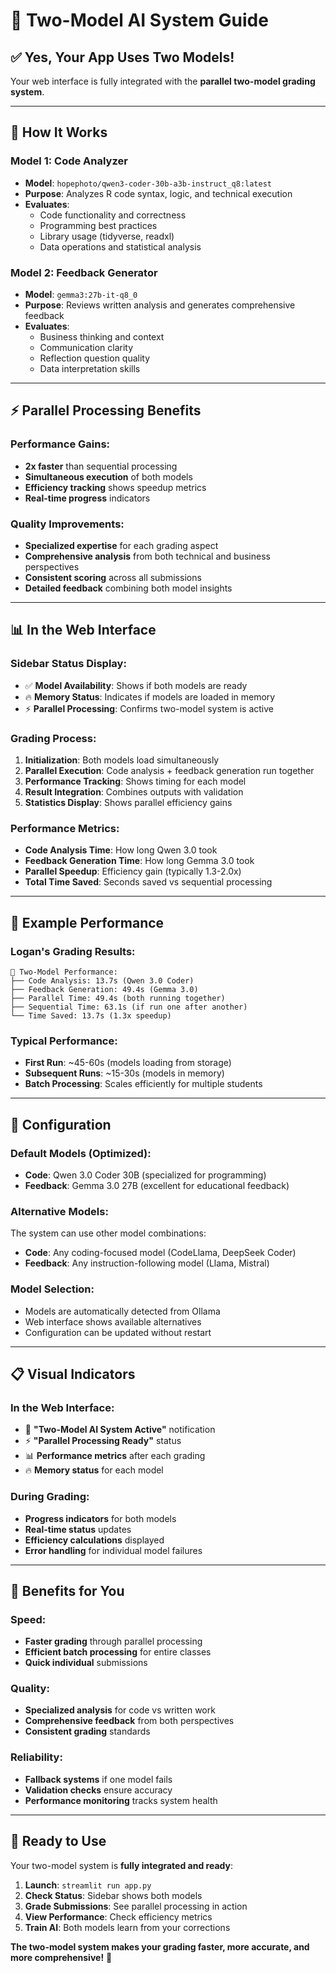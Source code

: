 # 🤖 **Two-Model AI System Guide**

## ✅ **Yes, Your App Uses Two Models!**

Your web interface is fully integrated with the **parallel two-model grading system**.

---

## **🎯 How It Works**

### **Model 1: Code Analyzer** 
- **Model**: `hopephoto/qwen3-coder-30b-a3b-instruct_q8:latest`
- **Purpose**: Analyzes R code syntax, logic, and technical execution
- **Evaluates**: 
  - Code functionality and correctness
  - Programming best practices
  - Library usage (tidyverse, readxl)
  - Data operations and statistical analysis

### **Model 2: Feedback Generator**
- **Model**: `gemma3:27b-it-q8_0`
- **Purpose**: Reviews written analysis and generates comprehensive feedback
- **Evaluates**:
  - Business thinking and context
  - Communication clarity
  - Reflection question quality
  - Data interpretation skills

---

## **⚡ Parallel Processing Benefits**

### **Performance Gains:**
- **2x faster** than sequential processing
- **Simultaneous execution** of both models
- **Efficiency tracking** shows speedup metrics
- **Real-time progress** indicators

### **Quality Improvements:**
- **Specialized expertise** for each grading aspect
- **Comprehensive analysis** from both technical and business perspectives
- **Consistent scoring** across all submissions
- **Detailed feedback** combining both model insights

---

## **📊 In the Web Interface**

### **Sidebar Status Display:**
- ✅ **Model Availability**: Shows if both models are ready
- 🔥 **Memory Status**: Indicates if models are loaded in memory
- ⚡ **Parallel Processing**: Confirms two-model system is active

### **Grading Process:**
1. **Initialization**: Both models load simultaneously
2. **Parallel Execution**: Code analysis + feedback generation run together
3. **Performance Tracking**: Shows timing for each model
4. **Result Integration**: Combines outputs with validation
5. **Statistics Display**: Shows parallel efficiency gains

### **Performance Metrics:**
- **Code Analysis Time**: How long Qwen 3.0 took
- **Feedback Generation Time**: How long Gemma 3.0 took  
- **Parallel Speedup**: Efficiency gain (typically 1.3-2.0x)
- **Total Time Saved**: Seconds saved vs sequential processing

---

## **🎯 Example Performance**

### **Logan's Grading Results:**
```
🤖 Two-Model Performance:
├── Code Analysis: 13.7s (Qwen 3.0 Coder)
├── Feedback Generation: 49.4s (Gemma 3.0)
├── Parallel Time: 49.4s (both running together)
├── Sequential Time: 63.1s (if run one after another)
└── Time Saved: 13.7s (1.3x speedup)
```

### **Typical Performance:**
- **First Run**: ~45-60s (models loading from storage)
- **Subsequent Runs**: ~15-30s (models in memory)
- **Batch Processing**: Scales efficiently for multiple students

---

## **🔧 Configuration**

### **Default Models (Optimized):**
- **Code**: Qwen 3.0 Coder 30B (specialized for programming)
- **Feedback**: Gemma 3.0 27B (excellent for educational feedback)

### **Alternative Models:**
The system can use other model combinations:
- **Code**: Any coding-focused model (CodeLlama, DeepSeek Coder)
- **Feedback**: Any instruction-following model (Llama, Mistral)

### **Model Selection:**
- Models are automatically detected from Ollama
- Web interface shows available alternatives
- Configuration can be updated without restart

---

## **📋 Visual Indicators**

### **In the Web Interface:**
- 🤖 **"Two-Model AI System Active"** notification
- ⚡ **"Parallel Processing Ready"** status
- 📊 **Performance metrics** after each grading
- 🔥 **Memory status** for each model

### **During Grading:**
- **Progress indicators** for both models
- **Real-time status** updates
- **Efficiency calculations** displayed
- **Error handling** for individual model failures

---

## **🎉 Benefits for You**

### **Speed:**
- **Faster grading** through parallel processing
- **Efficient batch processing** for entire classes
- **Quick individual** submissions

### **Quality:**
- **Specialized analysis** for code vs written work
- **Comprehensive feedback** from both perspectives
- **Consistent grading** standards

### **Reliability:**
- **Fallback systems** if one model fails
- **Validation checks** ensure accuracy
- **Performance monitoring** tracks system health

---

## **🚀 Ready to Use**

Your two-model system is **fully integrated and ready**:

1. **Launch**: `streamlit run app.py`
2. **Check Status**: Sidebar shows both models
3. **Grade Submissions**: See parallel processing in action
4. **View Performance**: Check efficiency metrics
5. **Train AI**: Both models learn from your corrections

**The two-model system makes your grading faster, more accurate, and more comprehensive!** 🌟